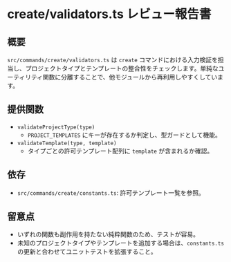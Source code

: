 # create/validators.ts レビュー報告書

## 概要

`src/commands/create/validators.ts` は `create` コマンドにおける入力検証を担当し、プロジェクトタイプとテンプレートの整合性をチェックします。単純なユーティリティ関数に分離することで、他モジュールから再利用しやすくしています。

## 提供関数

- `validateProjectType(type)`
  - `PROJECT_TEMPLATES` にキーが存在するか判定し、型ガードとして機能。
- `validateTemplate(type, template)`
  - タイプごとの許可テンプレート配列に `template` が含まれるか確認。

## 依存

- `src/commands/create/constants.ts`: 許可テンプレート一覧を参照。

## 留意点

- いずれの関数も副作用を持たない純粋関数のため、テストが容易。
- 未知のプロジェクトタイプやテンプレートを追加する場合は、`constants.ts` の更新と合わせてユニットテストを拡張すること。